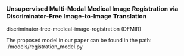 ### Unsupervised Multi-Modal Medical Image Registration via Discriminator-Free Image-to-Image Translation

discriminator-free-medical-image-registration (DFMIR)

The proposed model in our paper can be found in the path: ./models/registration_model.py


